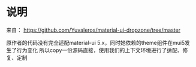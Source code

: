 # 说明

来自： https://github.com/Yuvaleros/material-ui-dropzone/tree/master

原作者的代码没有完全适配material-ui 5.x，同时她依赖的theme组件在mui5发生了行为变化
所以copy一份源码直接，使用我们的上下文环境进行了适配、修复、定制
